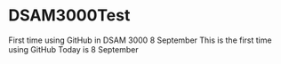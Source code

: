 # DSAM3000Test
First time using GitHub in DSAM 3000 8 September
This is the first time using GitHub
Today is 8 September
